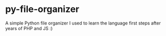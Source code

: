 # py-file-organizer
A simple Python file organizer I used to learn the language first steps after years of PHP and JS :)
